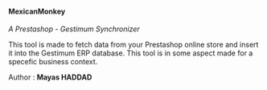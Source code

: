 <h4>MexicanMonkey</h4>
<i>A Prestashop - Gestimum Synchronizer</i><br/>
<p>This tool is made to fetch data from your Prestashop online store and insert it into the Gestimum ERP database.
This tool is in some aspect made for a specefic business context.</p>
Author : <strong>Mayas HADDAD</strong>
